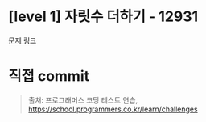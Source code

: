 # [level 1] 자릿수 더하기 - 12931

[문제 링크](https://school.programmers.co.kr/learn/courses/30/lessons/12931)

# 직접 commit

> 출처: 프로그래머스 코딩 테스트 연습, https://school.programmers.co.kr/learn/challenges
